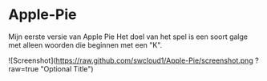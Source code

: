 # Apple-Pie
Mijn eerste versie van Apple Pie
Het doel van het spel is een soort galge met alleen woorden die beginnen met een "K".

![Screenshot](https://raw.github.com/swcloud1/Apple-Pie/screenshot.png
?raw=true "Optional Title")

